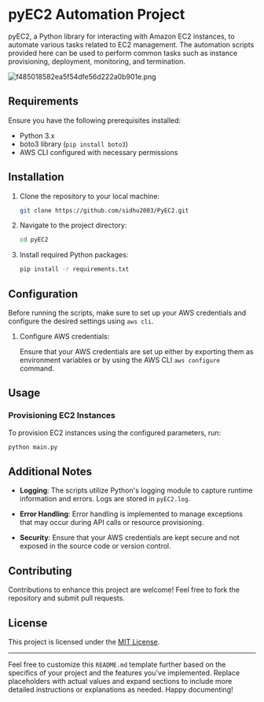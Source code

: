# pyEC2 Automation Project

pyEC2, a Python library for interacting with Amazon EC2 instances, to automate various tasks related to EC2 management. The automation scripts provided here can be used to perform common tasks such as instance provisioning, deployment, monitoring, and termination.

![f485018582ea5f54dfe56d222a0b901e.png](https://imgtr.ee/images/2024/05/13/f485018582ea5f54dfe56d222a0b901e.png)

## Requirements

Ensure you have the following prerequisites installed:

- Python 3.x
- boto3 library (`pip install boto3`)
- AWS CLI configured with necessary permissions

## Installation

1. Clone the repository to your local machine:

   ```bash
   git clone https://github.com/sidhu2003/PyEC2.git
   ```

2. Navigate to the project directory:

   ```bash
   cd pyEC2
   ```

3. Install required Python packages:

   ```bash
   pip install -r requirements.txt
   ```

## Configuration

Before running the scripts, make sure to set up your AWS credentials and configure the desired settings using `aws cli`.

1. Configure AWS credentials:

   Ensure that your AWS credentials are set up either by exporting them as environment variables or by using the AWS CLI `aws configure` command.

## Usage

### Provisioning EC2 Instances

To provision EC2 instances using the configured parameters, run:

```bash
python main.py
```

## Additional Notes

- **Logging**: The scripts utilize Python's logging module to capture runtime information and errors. Logs are stored in `pyEC2.log`.

- **Error Handling**: Error handling is implemented to manage exceptions that may occur during API calls or resource provisioning.

- **Security**: Ensure that your AWS credentials are kept secure and not exposed in the source code or version control.

## Contributing

Contributions to enhance this project are welcome! Feel free to fork the repository and submit pull requests.

## License

This project is licensed under the [MIT License](LICENSE).

---

Feel free to customize this `README.md` template further based on the specifics of your project and the features you've implemented. Replace placeholders with actual values and expand sections to include more detailed instructions or explanations as needed. Happy documenting!
